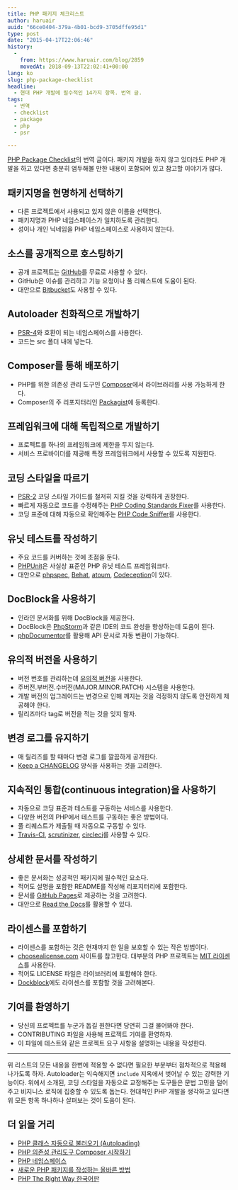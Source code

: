 ```yaml
---
title: PHP 패키지 체크리스트
author: haruair
uuid: "66ce0404-379a-4b01-bcd9-3705dffe95d1"
type: post
date: "2015-04-17T22:06:46"
history:
  - 
    from: https://www.haruair.com/blog/2859
    movedAt: 2018-09-13T22:02:41+00:00
lang: ko
slug: php-package-checklist
headline:
  - 현대 PHP 개발에 필수적인 14가지 항목. 번역 글.
tags:
  - 번역
  - checklist
  - package
  - php
  - psr

---
```

[PHP Package Checklist][1]의 번역 글이다. 패키지 개발을 하지 않고 있더라도 PHP 개발을 하고 있다면 충분히 염두해볼 만한 내용이 포함되어 있고 참고할 이야기가 많다.

## 패키지명을 현명하게 선택하기

  * 다른 프로젝트에서 사용되고 있지 않은 이름을 선택한다.
  * 패키지명과 PHP 네임스페이스가 일치하도록 관리한다.
  * 성이나 개인 닉네임을 PHP 네임스페이스로 사용하지 않는다.

## 소스를 공개적으로 호스팅하기

  * 공개 프로젝트는 [GitHub][2]를 무료로 사용할 수 있다.
  * GitHub은 이슈를 관리하고 기능 요청이나 풀 리퀘스트에 도움이 된다.
  * 대안으로 [Bitbucket][3]도 사용할 수 있다.

## Autoloader 친화적으로 개발하기

  * [PSR-4][4]와 호환이 되는 네임스페이스를 사용한다.
  * 코드는 src 폴더 내에 넣는다.

## Composer를 통해 배포하기

  * PHP를 위한 의존성 관리 도구인 [Composer][5]에서 라이브러리를 사용 가능하게 한다.
  * Composer의 주 리포지터리인 [Packagist][6]에 등록한다.

## 프레임워크에 대해 독립적으로 개발하기

  * 프로젝트를 하나의 프레임워크에 제한을 두지 않는다.
  * 서비스 프로바이더를 제공해 특정 프레임워크에서 사용할 수 있도록 지원한다.

## 코딩 스타일을 따르기

  * [PSR-2][7] 코딩 스타일 가이드를 철저히 지킬 것을 강력하게 권장한다.
  * 빠르게 자동으로 코드를 수정해주는 [PHP Coding Standards Fixer][8]를 사용한다.
  * 코딩 표준에 대해 자동으로 확인해주는 [PHP Code Sniffer][9]를 사용한다.

## 유닛 테스트를 작성하기

  * 주요 코드를 커버하는 것에 초점을 둔다.
  * [PHPUnit][10]은 사실상 표준인 PHP 유닛 테스트 프레임워크다.
  * 대안으로 [phpspec][11], [Behat][12], [atoum][13], [Codeception][14]이 있다.

## DocBlock을 사용하기

  * 인라인 문서화를 위해 DocBlock을 제공한다.
  * DocBlock은 [PhpStorm][15]과 같은 IDE의 코드 완성을 향상하는데 도움이 된다.
  * [phpDocumentor][16]를 활용해 API 문서로 자동 변환이 가능하다.

## 유의적 버전을 사용하기

  * 버전 번호를 관리하는데 [유의적 버전][17]을 사용한다.
  * 주버전.부버전.수버전(MAJOR.MINOR.PATCH) 시스템을 사용한다.
  * 개발 버전의 업그레이드는 변경으로 인해 깨지는 것을 걱정하지 않도록 안전하게 제공해야 한다.
  * 릴리즈마다 tag로 버전을 적는 것을 잊지 말자.

## 변경 로그를 유지하기

  * 매 릴리즈를 할 때마다 변경 로그를 깔끔하게 공개한다.
  * [Keep a CHANGELOG][18] 양식을 사용하는 것을 고려한다.

## 지속적인 통합(continuous integration)을 사용하기

  * 자동으로 코딩 표준과 테스트를 구동하는 서비스를 사용한다.
  * 다양한 버전의 PHP에서 테스트를 구동하는 좋은 방법이다.
  * 풀 리퀘스트가 제출될 때 자동으로 구동할 수 있다.
  * [Travis-CI][19], [scrutinizer][20], [circleci][21]를 사용할 수 있다.

## 상세한 문서를 작성하기

  * 좋은 문서화는 성공적인 패키지에 필수적인 요소다.
  * 적어도 설명을 포함한 README를 작성해 리포지터리에 포함한다.
  * 문서를 [GitHub Pages][22]로 제공하는 것을 고려한다.
  * 대안으로 [Read the Docs][23]를 활용할 수 있다.

## 라이센스를 포함하기

  * 라이센스를 포함하는 것은 현재까지 한 일을 보호할 수 있는 작은 방법이다.
  * [choosealicense.com][24] 사이트를 참고한다. 대부분의 PHP 프로젝트는 [MIT 라이센스][25]를 사용한다.
  * 적어도 LICENSE 파일은 라이브러리에 포함해야 한다.
  * [Dockblock][26]에도 라이센스를 포함할 것을 고려해본다.

## 기여를 환영하기

  * 당신의 프로젝트를 누군가 돕길 원한다면 당연히 그걸 물어봐야 한다.
  * CONTRIBUTING 파일을 사용해 프로젝트 기여를 환영하자.
  * 이 파일에 테스트와 같은 프로젝트 요구 사항을 설명하는 내용을 작성한다.

* * *

위 리스트의 모든 내용을 한번에 적용할 수 없다면 필요한 부분부터 점차적으로 적용해 나가도록 하자. Autoloader는 익숙해지면 `include` 지옥에서 벗어날 수 있는 강력한 기능이다. 위에서 소개된, 코딩 스타일을 자동으로 교정해주는 도구들은 문법 고민을 덜어주고 비지니스 로직에 집중할 수 있도록 돕는다. 현대적인 PHP 개발을 생각하고 있다면 위 모든 항목 하나하나 살펴보는 것이 도움이 된다.

## 더 읽을 거리

  * [PHP 클래스 자동으로 불러오기 (Autoloading)][27]
  * [PHP 의존성 관리도구 Composer 시작하기][28]
  * [PHP 네임스페이스][29]
  * [새로운 PHP 패키지를 작성하는 올바른 방법][30]
  * [PHP The Right Way 한국어판][31]

 [1]: http://phppackagechecklist.com/
 [2]: http://github.com
 [3]: http://bitbucket.org
 [4]: http://www.php-fig.org/psr/psr-4/
 [5]: https://getcomposer.org/
 [6]: https://packagist.org/
 [7]: https://github.com/php-fig/fig-standards/blob/master/accepted/PSR-2-coding-style-guide.md
 [8]: http://cs.sensiolabs.org/
 [9]: https://github.com/squizlabs/PHP_CodeSniffer
 [10]: https://phpunit.de/
 [11]: http://www.phpspec.net/en/latest/
 [12]: http://docs.behat.org/en/v2.5/
 [13]: https://github.com/atoum/
 [14]: http://codeception.com/
 [15]: https://www.jetbrains.com/phpstorm/
 [16]: http://www.phpdoc.org/
 [17]: http://semver.org/lang/ko/
 [18]: http://keepachangelog.com/
 [19]: https://travis-ci.org/
 [20]: https://scrutinizer-ci.com/
 [21]: https://circleci.com/
 [22]: https://pages.github.com/
 [23]: https://readthedocs.org/
 [24]: http://choosealicense.com/
 [25]: http://opensource.org/licenses/MIT
 [26]: http://www.phpdoc.org/docs/latest/references/phpdoc/tags/license.html
 [27]: http://haruair.com/blog/2323
 [28]: http://haruair.com/blog/1860
 [29]: http://haruair.com/blog/2843
 [30]: http://haruair.com/blog/2728
 [31]: http://modernpug.github.io/php-the-right-way/
